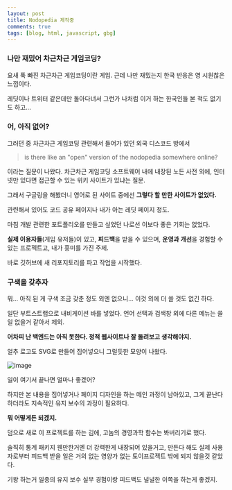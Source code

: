 ```yaml
---
layout: post
title: Nodopedia 제작중
comments: true
tags: [blog, html, javascript, gbg]
---
```

### 나만 재밌어 차근차근 게임코딩?

요새 푹 빠진 차근차근 게임코딩이란 게임. 근데 나만 재밌는지 한국 반응은 영 시원찮은 느낌이다.

레딧이나 트위터 같은데만 돌아다녀서 그런가 나처럼 이거 하는 한국인들 본 적도 없기도 하고...


### 어, 아직 없어?

그러던 중 차근차근 게임코딩 관련해서 들어가 있던 외국 디스코드 방에서 

> is there like an "open" version of the nodopedia somewhere online?

이라는 질문이 나왔다. 차근차근 게임코딩 소프트웨어 내에 내장된 노든 사전 외에, 인터넷만 있다면 접근할 수 있는 위키 사이트가 있냐는 질문.

그래서 구글링을 해봤더니 영어로 된 사이트 중에선 **그렇다 할 만한 사이트가 없었다.** 

관련해서 있어도 코드 공유 페이지나 내가 아는 레딧 페이지 정도.

마침 개발 관련한 포트폴리오를 만들고 싶었던 나로선 이보다 좋은 기회는 없었다.

**실제 이용자들**(게임 유저들)이 있고, **피드백**을 받을 수 있으며, **운영과 개선**을 경험할 수 있는 프로젝트고, 내가 흥미를 가진 주제.

바로 깃허브에 새 리포지토리를 파고 작업을 시작했다.

### 구색을 갖추자

뭐... 아직 된 게 구색 조금 갖춘 정도 외엔 없으니... 이것 외에 더 쓸 것도 없긴 하다.

일단 부트스트랩으로 내비게이션 바를 넣었다. 언어 선택과 검색창 외에 다른 메뉴는 쓸 일 없을거 같아서 제외. 

**어차피 난 백엔드는 아직 못한다. 정적 웹사이트나 잘 돌려보고 생각해야지.**

얼추 로고도 SVG로 만들어 집어넣으니 그럴듯한 모양이 나왔다.

![image](https://user-images.githubusercontent.com/43718966/125725304-82084986-a00d-4aef-81e3-c7b3f6776e9a.png)

일이 여기서 끝나면 얼마나 좋겠어?

하지만 본 내용을 집어넣거나 페이지 디자인을 하는 메인 과정이 남아있고, 그게 끝난다 하더라도 지속적인 유지 보수의 과정이 필요하다.

**뭐 어떻게든 되겠지.**

덤으로 새로 이 프로젝트를 하는 김에, 고놈의 경영과학 함수는 봐버리기로 했다.

솔직히 통계 패키지 웬만한거엔 더 강력한게 내장되어 있을거고, 만든다 해도 실제 사용자로부터 피드백 받을 일은 거의 없는 영양가 없는 토이프로젝트 밖에 되지 않을것 같았다.

기왕 하는거 일종의 유지 보수 실무 경험이랑 피드백도 널널한 이쪽을 하는게 좋겠지.

